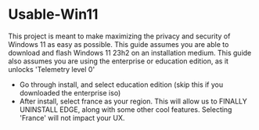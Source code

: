 # Usable-Win11

This project is meant to make maximizing the privacy and security of Windows 11 as easy as possible. This guide assumes you are able to download and flash Windows 11 23h2 on an installation medium.
This guide also assumes you are using the enterprise or education edition, as it unlocks 'Telemetry level 0'

- Go through install, and select education edition (skip this if you downloaded the enterprise iso)
- After install, select france as your region. This will allow us to FINALLY UNINSTALL EDGE, along with some other cool features. Selecting 'France' will not impact your UX.
